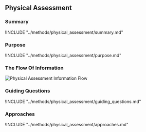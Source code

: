 ## Physical Assessment

### Summary

!INCLUDE "../methods/physical_assessment/summary.md"

### Purpose

!INCLUDE "../methods/physical_assessment/purpose.md"

### The Flow Of Information

![Physical Assessment Information Flow](images/info_flows/physical_assessment.svg)

### Guiding Questions

!INCLUDE "../methods/physical_assessment/guiding_questions.md"

### Approaches

!INCLUDE "../methods/physical_assessment/approaches.md"
